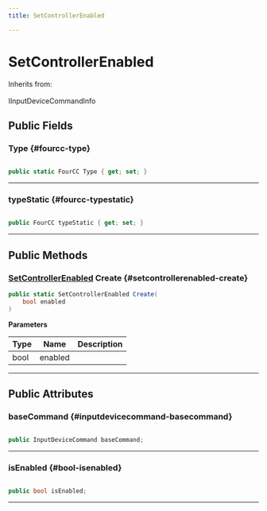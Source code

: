 ```yaml
---
title: SetControllerEnabled

---
```


# SetControllerEnabled







Inherits from: <br></br>IInputDeviceCommandInfo




## Public Fields

### Type {#fourcc-type}

```csharp

public static FourCC Type { get; set; }

```






-----------

### typeStatic {#fourcc-typestatic}

```csharp

public FourCC typeStatic { get; set; }

```






-----------

## Public Methods

### [SetControllerEnabled](/versioned_docs/version-22-May-2023/unity-api/api/UnityEngine.XR.MagicLeap/InputSubsystem/Extensions/DeviceCommands/UnityEngine.XR.MagicLeap.InputSubsystem.Extensions.DeviceCommands.SetControllerEnabled.md) Create {#setcontrollerenabled-create}

```csharp
public static SetControllerEnabled Create(
    bool enabled
)
```


**Parameters**

| Type | Name  | Description  | 
|--|--|--|
| bool |enabled||






-----------

## Public Attributes

### baseCommand {#inputdevicecommand-basecommand}

```csharp

public InputDeviceCommand baseCommand;

```






-----------

### isEnabled {#bool-isenabled}

```csharp

public bool isEnabled;

```






-----------


